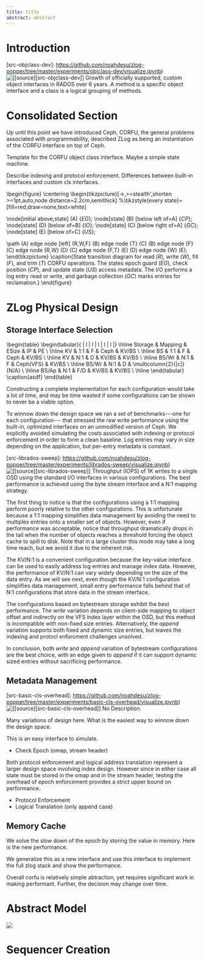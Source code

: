 ```yaml
---
title: title
abstract: abstract
---
```


# Introduction

[src-objclass-dev]: https://github.com/noahdesu/zlog-popper/tree/master/experiments/objclass-dev/visualize.ipynb)
![\[[source][src-objclass-dev]\] Growth of officially supported, custom
object interfaces in RADOS over 6 years. A *method* is a specific object
interface and a *class* is a logical grouping of methods.](experiments/objclass-dev/output.png)

# Consolidated Section

Up until this point we have introduced Ceph, CORFU, the general problems
associated with programmability, described ZLog as being an instantiation of
the CORFU interface on top of Ceph.

Template for the CORFU object class interface. Maybe a simple state machine.

Describe indexing and protocol enforcement.
Differences between built-in interfaces and custom cls interfaces.

\begin{figure}
\centering
\begin{tikzpicture}[->,>=stealth',shorten >=1pt,auto,node distance=2.2cm,semithick]
%\tikzstyle{every state}=[fill=red,draw=none,text=white]

  \node[initial above,state] (A)                    {$EG$};
  \node[state]         (B) [below left  of=A] {$CP$};
  \node[state]         (D) [below of=B]       {$IO$};
  \node[state]         (C) [below right of=A] {$GC$};
  \node[state]         (E) [below of=C]       {$US$};

  \path (A) edge        node [left] {R,W,F} (B)
            edge        node {T}     (C)
        (B) edge        node {F}     (C)
            edge        node {R,W}   (D)
        (C) edge        node {F,T}   (E)
        (D) edge        node {W}     (E);
\end{tikzpicture}
\caption{State transition diagram for read ($R$), write ($W$), fill ($F$), and
trim ($T$) CORFU operaitons. The states epoch guard ($EG$), check position ($CP$),
and update state ($US$) access metadata. The I/O performs a log entry read or
write, and garbage collection ($GC$) marks entries for reclamation.}
\end{figure}

# ZLog Physical Design

## Storage Interface Selection

\begin{table}
\begin{tabular}{ | l | l | l | l | l |}
\hline
Storage & Mapping & ESize & IP & PE \\ \hline
KV      & 1:1     & F     & Ceph  & KV/BS \\ \hline
BS      & 1:1     & F     & Ceph  & KV/BS \\ \hline
KV      & N:1     & D     & KV/BS & KV/BS \\ \hline
BS/Wr   & N:1     & F     & Ceph(VFS)   & KV/BS \\ \hline
BS/Wr   & N:1     & D     & \multicolumn{2}{|c|}{N/A} \\ \hline
BS/Ap   & N:1     & F/D   & KV/BS & KV/BS \\
\hline
\end{tabular}
\caption{asdf}
\end{table}

Constructing a complete implementation for each configuration would take
a lot of time, and may be time wasted if some configurations can be shown
to never be a viable option.

To winnow down the design space we ran a set of benchmarks---one for each
configuration--- that stressed the raw write performance using the built-in,
optimized interfaces on an unmodified version of Ceph. We explicitly avoided
simulating the costs associated with indexing or protocol enforcement in order
to form a clean baseline. Log entries may vary in size depending on the
application, but per-entry metadata is constant.

[src-librados-sweep]: https://github.com/noahdesu/zlog-popper/tree/master/experiments/librados-sweep/visualize.ipynb)
![\[[source][src-librados-sweep]\] Throughput (IOPS) of 1K writes to a single
OSD using the standard I/O interfaces in various configurations. The best performance is achieved using
the byte stream interface and a N:1 mapping strategy.](experiments/librados-sweep/output.soft.reset.png)

The first thing to notice is that the configurations using a 1:1 mapping
perform poorly relative to the other configurations. This is unfortunate
because a 1:1 mapping simplifies data management by avoiding the need to
multiplex entries onto a smaller set of objects. However, even if performance
was acceptable, notice that throughput dramatically drops in the tail when the
number of objects reaches a threshold forcing the object cache to spill to
disk. Note that in a large cluster this mode may take a long time reach,
but we avoid it due to the inherent risk.

The KV/N:1 is a convenient configuration because the key-value interface
can be used to easily address log entries and manage index data. However, the
performance of KV/N:1 can vary widely depending on the size of the data entry.
As we will see next, even though the KV/N:1 configuration simplifies data
management, small entry performance falls behind that of N:1 configurations
that store data in the stream interface.

The configurations based on bytestream storage exhibit the best performance.
The *write* variation depends on client-side mapping to object offset and
indirectly on the VFS index layer within the OSD, but this method is
incompatible with non-fixed size entries. Alternatively, the *append* variation
supports both fixed and dynamic size entries, but leaves the indexing and
protocl enforcment challenges unsolved.

In conclusion, both *write* and *append* variation of bytestream configurations
are the best choice, with an edge given to *append* if it can support dynamic
sized entries without sacrificing performance.

## Metadata Management

[src-basic-cls-overhead]: https://github.com/noahdesu/zlog-popper/tree/master/experiments/basic-cls-overhead/visualize.ipynb)
![\[[source][src-basic-cls-overhead]\] No Description.](experiments/basic-cls-overhead/output.1024.soft.reset.png)

Many variations of design here. What is the easiest way to 
winnow down the design space.

This is an easy interface to simulate.
- Check Epoch (omap, stream header)

Both protocol enforcement and logical address translation
represent a larger design space involving index design. However
since in either case all state must be stored in the omap and
in the stream header, testing the overhead of epoch enforcement
provides a strict upper bound on performance.

- Protocol Enforcement
- Logical Translation (only append case)

## Memory Cache

We solve the slow down of the epoch by storing the value in memory. Here is the new performance.

We generalize this as a new interface and use this interface to implement the full
zlog stack and show the performance.

Overall corfu is relatively simple abtraction, yet requires significant
work in making performant. Further, the decision may change over time.

# Abstract Model

![](experiments/throughput-sweep/output.png)

# Sequencer Creation
